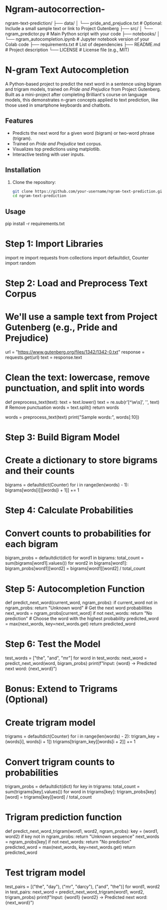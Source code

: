 # Ngram-autocorrection-

ngram-text-prediction/
├── data/
│   └── pride_and_prejudice.txt  # Optional: Include a small sample text or link to Project Gutenberg
├── src/
│   └── ngram_predictor.py       # Main Python script with your code
├── notebooks/
│   └── ngram_autocompletion.ipynb  # Jupyter notebook version of your Colab code
├── requirements.txt             # List of dependencies
├── README.md                   # Project description
└── LICENSE                     # License file (e.g., MIT)


# N-gram Text Autocompletion

A Python-based project to predict the next word in a sentence using bigram and trigram models, trained on *Pride and Prejudice* from Project Gutenberg. Built as a mini-project after completing Brilliant's course on language models, this demonstrates n-gram concepts applied to text prediction, like those used in smartphone keyboards and chatbots.

## Features
- Predicts the next word for a given word (bigram) or two-word phrase (trigram).
- Trained on *Pride and Prejudice* text corpus.
- Visualizes top predictions using matplotlib.
- Interactive testing with user inputs.

## Installation
1. Clone the repository:
   ```bash
   git clone https://github.com/your-username/ngram-text-prediction.git
   cd ngram-text-prediction

## Usage 
   pip install -r requirements.txt

   # Step 1: Import Libraries
import re
import requests
from collections import defaultdict, Counter
import random

# Step 2: Load and Preprocess Text Corpus
# We'll use a sample text from Project Gutenberg (e.g., Pride and Prejudice)
url = "https://www.gutenberg.org/files/1342/1342-0.txt"
response = requests.get(url)
text = response.text

# Clean the text: lowercase, remove punctuation, and split into words
def preprocess_text(text):
    text = text.lower()
    text = re.sub(r'[^\w\s]', '', text)  # Remove punctuation
    words = text.split()
    return words

words = preprocess_text(text)
print("Sample words:", words[:10])

# Step 3: Build Bigram Model
# Create a dictionary to store bigrams and their counts
bigrams = defaultdict(Counter)
for i in range(len(words) - 1):
    bigrams[words[i]][words[i + 1]] += 1

# Step 4: Calculate Probabilities
# Convert counts to probabilities for each bigram
bigram_probs = defaultdict(dict)
for word1 in bigrams:
    total_count = sum(bigrams[word1].values())
    for word2 in bigrams[word1]:
        bigram_probs[word1][word2] = bigrams[word1][word2] / total_count

# Step 5: Autocompletion Function
def predict_next_word(current_word, ngram_probs):
    if current_word not in ngram_probs:
        return "Unknown word"
    # Get the next word probabilities
    next_words = ngram_probs[current_word]
    if not next_words:
        return "No prediction"
    # Choose the word with the highest probability
    predicted_word = max(next_words, key=next_words.get)
    return predicted_word

# Step 6: Test the Model
test_words = ["the", "and", "mr"]
for word in test_words:
    next_word = predict_next_word(word, bigram_probs)
    print(f"Input: {word} -> Predicted next word: {next_word}")

# Bonus: Extend to Trigrams (Optional)
# Create trigram model
trigrams = defaultdict(Counter)
for i in range(len(words) - 2):
    trigram_key = (words[i], words[i + 1])
    trigrams[trigram_key][words[i + 2]] += 1

# Convert trigram counts to probabilities
trigram_probs = defaultdict(dict)
for key in trigrams:
    total_count = sum(trigrams[key].values())
    for word in trigrams[key]:
        trigram_probs[key][word] = trigrams[key][word] / total_count

# Trigram prediction function
def predict_next_word_trigram(word1, word2, ngram_probs):
    key = (word1, word2)
    if key not in ngram_probs:
        return "Unknown sequence"
    next_words = ngram_probs[key]
    if not next_words:
        return "No prediction"
    predicted_word = max(next_words, key=next_words.get)
    return predicted_word

# Test trigram model
test_pairs = [("the", "day"), ("mr", "darcy"), ("and", "the")]
for word1, word2 in test_pairs:
    next_word = predict_next_word_trigram(word1, word2, trigram_probs)
    print(f"Input: {word1} {word2} -> Predicted next word: {next_word}")


    
   
